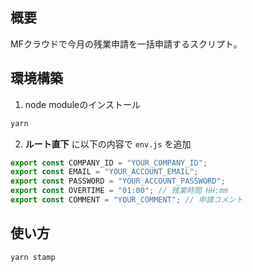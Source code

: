 ## 概要

MFクラウドで今月の残業申請を一括申請するスクリプト。

## 環境構築

1. node moduleのインストール

```sh
yarn
```

2. **ルート直下** に以下の内容で `env.js` を追加

```js
export const COMPANY_ID = "YOUR_COMPANY_ID"; 
export const EMAIL = "YOUR_ACCOUNT_EMAIL";
export const PASSWORD = "YOUR_ACCOUNT_PASSWORD";
export const OVERTIME = "01:00"; // 残業時間 HH:mm
export const COMMENT = "YOUR_COMMENT"; // 申請コメント
```

## 使い方

```sh
yarn stamp
```
